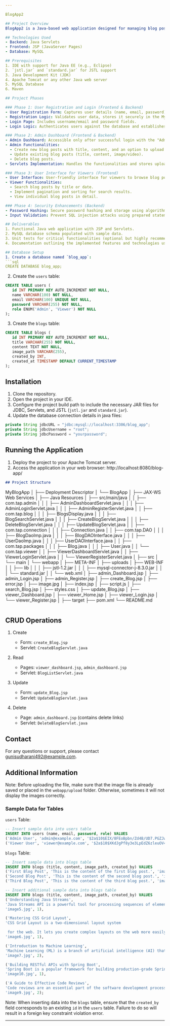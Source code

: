 ```yaml
---

BlogApp2

## Project Overview
BlogApp2 is a Java-based web application designed for managing blog posts with user roles and authentication. The application supports two types of users: Admin and Viewer. Admins can create, update, and delete blog posts, while Viewers can browse and search for blog posts.

## Technologies Used
- Backend: Java Servlets
- Frontend: JSP (JavaServer Pages)
- Database: MySQL

## Prerequisites
1. IDE with support for Java EE (e.g., Eclipse)
2. `jstl.jar` and `standard.jar` for JSTL support
3. Java Development Kit (JDK)
4. Apache Tomcat or any other Java web server
5. MySQL Database
6. Maven

## Project Phases

### Phase 1: User Registration and Login (Frontend & Backend)
- User Registration Form: Captures user details (name, email, password) and role (Admin/Viewer).
- Registration Logic: Validates user data, stores it securely in the MySQL database with hashed passwords, and assigns a role.
- Login Page: Includes username/email and password fields.
- Login Logic: Authenticates users against the database and establishes user sessions using cookies or sessions for role identification.

### Phase 2: Admin Dashboard (Frontend & Backend)
- Admin Dashboard: Accessible only after successful login with the "Admin" role.
- Admin Functionalities:
  - Create new blog posts with title, content, and an option to upload images/videos.
  - Update existing blog posts (title, content, image/video).
  - Delete blog posts.
- Servlets Implementation: Handles the functionalities and stores uploaded images/videos securely in the database. Ensures data validation and sanitization to prevent security vulnerabilities.

### Phase 3: User Interface for Viewers (Frontend)
- User Interface: User-friendly interface for viewers to browse blog posts.
- Viewer Functionalities:
  - Search blog posts by title or date.
  - Implement pagination and sorting for search results.
  - View individual blog posts in detail.

### Phase 4: Security Enhancements (Backend)
- Password Hashing: Secure password hashing and storage using algorithms like BCrypt.
- Input Validation: Prevent SQL injection attacks using prepared statements.

## Deliverables
1. Functional Java web application with JSP and Servlets.
2. MySQL database schema populated with sample data.
3. Unit tests for critical functionalities (optional but highly recommended).
4. Documentation outlining the implemented features and technologies used.

## Database Setup
1. Create a database named `blog_app`:
```sql
CREATE DATABASE blog_app;
```

2. Create the `users` table:
```sql
CREATE TABLE users (
   id INT PRIMARY KEY AUTO_INCREMENT NOT NULL,
   name VARCHAR(100) NOT NULL,
   email VARCHAR(100) UNIQUE NOT NULL,
   password VARCHAR(255) NOT NULL,
   role ENUM('Admin', 'Viewer') NOT NULL
);
```

3. Create the `blogs` table:
```sql
CREATE TABLE blogs (
   id INT PRIMARY KEY AUTO_INCREMENT NOT NULL,
   title VARCHAR(255) NOT NULL,
   content TEXT NOT NULL,
   image_path VARCHAR(255),
   created_by INT,
   created_at TIMESTAMP DEFAULT CURRENT_TIMESTAMP
);
```

## Installation
1. Clone the repository.
2. Open the project in your IDE.
3. Configure the project build path to include the necessary JAR files for JDBC, Servlets, and JSTL (`jstl.jar` and `standard.jar`).
4. Update the database connection details in java files:
```java
private String jdbcURL = "jdbc:mysql://localhost:3306/blog_app";
private String jdbcUsername = "root";
private String jdbcPassword = "yourpassword";
```

## Running the Application
1. Deploy the project to your Apache Tomcat server.
2. Access the application in your web browser:
http://localhost:8080/blog-app/

```markdown
## Project Structure

```
MyBlogApp
│
├── Deployment Descriptor
│   └── BlogApp
│
├── JAX-WS Web Services
│
├── Java Resources
│   ├── src/main/java
│   │   ├── com.tap.admin
│   │   │   ├── AdminDashboardServlet.java
│   │   │   ├── AdminLoginServlet.java
│   │   │   ├── AdminRegisterServlet.java
│   │   ├── com.tap.blog
│   │   │   ├── BlogsDisplay.java
│   │   │   ├── BlogSearchServlet.java
│   │   │   ├── CreateBlogServlet.java
│   │   │   ├── DeleteBlogServlet.java
│   │   │   ├── UpdateBlogServlet.java
│   │   ├── com.tap.connection
│   │   │   ├── Connection.java
│   │   ├── com.tap.DAO
│   │   │   ├── BlogDaoImp.java
│   │   │   ├── BlogDAOInterface.java
│   │   │   ├── UserDaoImp.java
│   │   │   ├── UserDAOInterface.java
│   │   ├── com.tap.packages
│   │   │   ├── Blog.java
│   │   │   ├── User.java
│   │   └── com.tap.viewer
│   │       ├── ViewerDashboardServlet.java
│   │       ├── ViewerLoginServlet.java
│   │       └── ViewerRegisterServlet.java
│
├── src
│   └── main
│       └── webapp
│           ├── META-INF
│           ├── uploads
│           ├── WEB-INF
│           │   ├── lib
│           │   │   ├── jstl-1.2.jar
│           │   │   ├── mysql-connector-j-8.3.0.jar
│           │   │   └── standard.jar
│           │   └── web.xml
│           ├── admin_Dashboard.jsp
│           ├── admin_Login.jsp
│           ├── admin_Register.jsp
│           ├── create_Blog.jsp
│           ├── error.jsp
│           ├── image.jpg
│           ├── index.jsp
│           ├── script.js
│           ├── search_Blog.jsp
│           ├── styles.css
│           ├── update_Blog.jsp
│           ├── viewer_Dashboard.jsp
│           ├── viewer_Home.jsp
│           ├── viewer_Login.jsp
│           └── viewer_Register.jsp
│
├── target
├── pom.xml
└── README.md
```
```



## CRUD Operations
1. Create
   - Form: `create_Blog.jsp`
   - Servlet: `CreateBlogServlet.java`

2. Read
   - Pages: `viewer_dashboard.jsp`, `admin_dashboard.jsp`
   - Servlet: `BlogListServlet.java`

3. Update
   - Form: `update_Blog.jsp`
   - Servlet: `UpdateBlogServlet.java`

4. Delete
   - Page: `admin_dashboard.jsp` (contains delete links)
   - Servlet: `DeleteBlogServlet.java`

## Contact
For any questions or support, please contact [gunisudharani492@example.com](mailto:gunisudharani492@example.com).

## Additional Information
Note: Before uploading the file, make sure that the image file is already saved or placed in the `webapp/upload` folder. Otherwise, sometimes it will not display the images correctly.

### Sample Data for Tables

`users` Table:
```sql
-- Insert sample data into users table
INSERT INTO users (name, email, password, role) VALUES
('Admin User', 'admin@example.com', '$2a$10$EIX/8FEoBpbn/Zd4B/UD7.PGZJwHV1FDhOd5LvQxYkKoZ0bhKGG2y', 'Admin'), -- password: admin123
('Viewer User', 'viewer@example.com', '$2a$10$XKdJgPf8y3e3LpEdZ6zleuOV4Eq8ufmMKYf7zUP6WZ76EZAxzOFUC', 'Viewer'); -- password: viewer123
```

`blogs` Table:
```sql
-- Insert sample data into blogs table
INSERT INTO blogs (title, content, image_path, created_by) VALUES
('First Blog Post', 'This is the content of the first blog post.', 'image5.jpg', 1),
('Second Blog Post', 'This is the content of the second blog post.', 'image6.jpg', 1),
('Third Blog Post', 'This is the content of the third blog post.', 'image7.jpg', 2);

-- Insert additional sample data into blogs table
INSERT INTO blogs (title, content, image_path, created_by) VALUES
('Understanding Java Streams', 
'Java Streams API is a powerful tool for processing sequences of elements. Introduced in Java 8, it allows for functional-style operations on streams of elements, such as map-reduce transformations. The Streams API can be used to perform a variety of operations, such as filtering, mapping, and reducing, in a declarative manner. This post explores the basics of Java Streams and provides examples on how to leverage its capabilities for more readable and maintainable code.', 
'image5.jpg', 1),

('Mastering CSS Grid Layout', 
'CSS Grid Layout is a two-dimensional layout system

 for the web. It lets you create complex layouts on the web more easily and consistently across browsers. Grid Layout excels at dividing a page into major regions or defining the relationship in terms of size, position, and layer between parts of a control built from HTML primitives. This article covers the fundamentals of CSS Grid Layout and provides practical examples to help you master this powerful layout system.', 
'image6.jpg', 1),

('Introduction to Machine Learning', 
'Machine Learning (ML) is a branch of artificial intelligence (AI) that focuses on building systems that learn from data, identify patterns, and make decisions with minimal human intervention. ML algorithms use historical data as input to predict new output values. This blog post delves into the basics of machine learning, its applications, and the different types of machine learning algorithms, providing a solid foundation for beginners.', 
'image7.jpg', 2),

('Building RESTful APIs with Spring Boot', 
'Spring Boot is a popular framework for building production-grade Spring-based applications with minimal effort. It provides a range of features that make it easy to create stand-alone, production-grade Spring-based applications. This post walks through the process of building RESTful APIs using Spring Boot, covering key concepts such as controllers, services, and repositories, and provides code examples to demonstrate the implementation.', 
'image10.jpg', 1),

('A Guide to Effective Code Reviews', 
'Code reviews are an essential part of the software development process. They help improve code quality, share knowledge among team members, and ensure that coding standards are followed. This article discusses best practices for conducting effective code reviews, including how to give constructive feedback, the importance of readability and maintainability, and tips for reviewers and authors to get the most out of the process.', 
'image9.jpg', 2);
```

Note: When inserting data into the `blogs` table, ensure that the `created_by` field corresponds to an existing `id` in the `users` table. Failure to do so will result in a foreign key constraint violation error.

---
```

